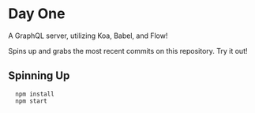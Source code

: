 # Day One
A GraphQL server, utilizing Koa, Babel, and Flow!

Spins up and grabs the most recent commits on this repository. Try it out!

## Spinning Up
```
  npm install
  npm start
```
